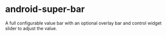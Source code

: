 # android-super-bar

A full configurable value bar with an optional overlay bar and control widget slider to adjust the value.
